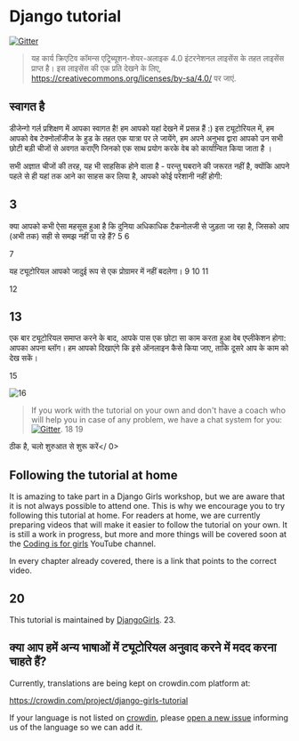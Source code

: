 # Django tutorial

[![Gitter](https://badges.gitter.im/DjangoGirls/tutorial.svg)](https://gitter.im/DjangoGirls/tutorial)

> यह कार्य क्रिएटिव कॉमन्स एट्रिब्यूशन-शेयर-अलाइक 4.0 इंटरनेशनल लाइसेंस के तहत लाइसेंस प्राप्त है। इस लाइसेंस की एक प्रति देखने के लिए, https://creativecommons.org/licenses/by-sa/4.0/ पर जाएं.

## स्वागत है

डीजेन्गो गर्ल प्रशिक्षण में आपका स्वागत है! हम आपको यहां देखने में प्रसन्न हैं :) इस ट्यूटोरियल में, हम आपको वेब टेक्नोलॉजीज के हुड के तहत एक यात्रा पर ले जायेंगे, हम अपने अनुभव द्वारा आपको उन सभी छोटी बड़ी चीजों से अवगत कराएँगे जिनको एक साथ प्रयोग करके वेब को कार्यान्वित किया जाता है ।

सभी अज्ञात चीजों की तरह, यह भी साहसिक होने वाला है - परन्तु घबराने की जरूरत नहीं है, क्योंकि आपने पहले से ही यहां तक आने का साहस कर लिया है, आपको कोई परेशानी नहीं होगी:

## 3

क्या आपको कभी ऐसा महसूस हुआ है कि दुनिया अधिकाधिक टैकनोलजी से जुड़ता जा रहा है, जिसको आप (अभी तक) सही से समझ नहीं पा रहे हैं? 5 6

7

यह ट्यूटोरियल आपको जादुई रूप से एक प्रोग्रामर में नहीं बदलेगा। 9 10 11

12

## 13

एक बार ट्यूटोरियल समाप्त करने के बाद, आपके पास एक छोटा सा काम करता हुआ वेब एप्लीकेशन होगा: आपका अपना ब्लॉग। हम आपको दिखाएंगे कि इसे ऑनलाइन कैसे किया जाए, ताकि दूसरे आप के काम को देख सकें।

15

![16](images/application.png)

> If you work with the tutorial on your own and don't have a coach who will help you in case of any problem, we have a chat system for you: [![Gitter](https://badges.gitter.im/DjangoGirls/tutorial.svg)](https://gitter.im/DjangoGirls/tutorial). 18 19

ठीक है, चलो शुरुआत से शुरू करें</ 0></p> 

## Following the tutorial at home

It is amazing to take part in a Django Girls workshop, but we are aware that it is not always possible to attend one. This is why we encourage you to try following this tutorial at home. For readers at home, we are currently preparing videos that will make it easier to follow the tutorial on your own. It is still a work in progress, but more and more things will be covered soon at the [Coding is for girls](https://www.youtube.com/channel/UC0hNd2uW8jTR5K3KBzRuG2A/feed) YouTube channel.

In every chapter already covered, there is a link that points to the correct video.

## 20

This tutorial is maintained by [DjangoGirls](https://djangogirls.org/). 23.

## क्या आप हमें अन्य भाषाओं में ट्यूटोरियल अनुवाद करने में मदद करना चाहते हैं?

Currently, translations are being kept on crowdin.com platform at:

https://crowdin.com/project/django-girls-tutorial

If your language is not listed on [crowdin](https://crowdin.com/), please [open a new issue](https://github.com/DjangoGirls/tutorial/issues/new) informing us of the language so we can add it.